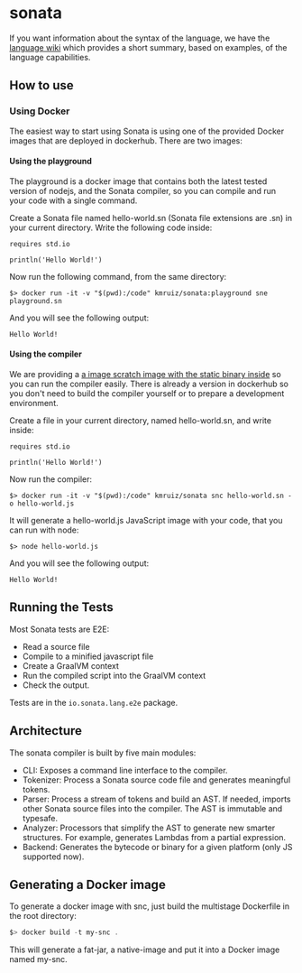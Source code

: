 sonata
======

If you want information about the syntax of the language, we have the [language wiki](https://github.com/kmruiz/sonata/wiki/1.-Introduction) which provides
a short summary, based on examples, of the language capabilities.

How to use
--------------

### Using Docker

The easiest way to start using Sonata is using one of the provided Docker images that are deployed in dockerhub. There are
two images:

#### Using the playground

The playground is a docker image that contains both the latest tested version of nodejs, and the Sonata compiler, so you can compile and run your code
with a single command. 

Create a Sonata file named hello-world.sn (Sonata file extensions are .sn) in your current directory. Write the following code inside:

```
requires std.io

println('Hello World!')
```

Now run the following command, from the same directory:

```
$> docker run -it -v "$(pwd):/code" kmruiz/sonata:playground sne playground.sn
```

And you will see the following output:

`Hello World!`

#### Using the compiler

We are providing a [a image scratch image with the static binary inside](Dockerfile) so you can run the compiler easily.
There is already a version in dockerhub so you don't need to build the compiler yourself or to prepare a development environment.

Create a file in your current directory, named hello-world.sn, and write inside:

```
requires std.io

println('Hello World!')
```

Now run the compiler:

```
$> docker run -it -v "$(pwd):/code" kmruiz/sonata snc hello-world.sn -o hello-world.js
``` 

It will generate a hello-world.js JavaScript image with your code, that you can run with node:

```
$> node hello-world.js
```

And you will see the following output:

`Hello World!`

Running the Tests
-----------------

Most Sonata tests are E2E:
 
* Read a source file
* Compile to a minified javascript file
* Create a GraalVM context
* Run the compiled script into the GraalVM context
* Check the output.
 
Tests are in the `io.sonata.lang.e2e` package.

Architecture
------------

The sonata compiler is built by five main modules:

* CLI: Exposes a command line interface to the compiler.
* Tokenizer: Process a Sonata source code file and generates meaningful tokens.
* Parser: Process a stream of tokens and build an AST. If needed, imports other Sonata source files into the compiler. The AST is immutable and typesafe.
* Analyzer: Processors that simplify the AST to generate new smarter structures. For example, generates Lambdas from a partial expression.
* Backend: Generates the bytecode or binary for a given platform (only JS supported now).

Generating a Docker image
-------------------------

To generate a docker image with snc, just build the multistage Dockerfile in the root directory:

```ps1
$> docker build -t my-snc .
```

This will generate a fat-jar, a native-image and put it into a Docker image named my-snc.